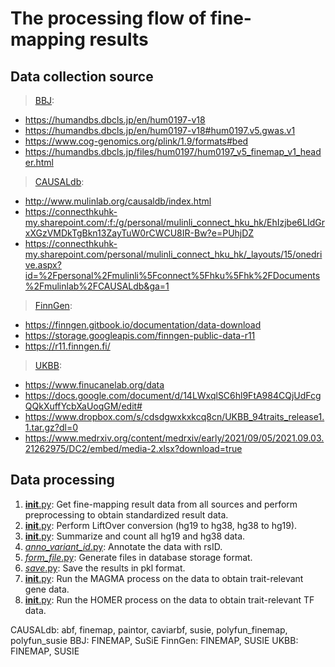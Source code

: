 # The processing flow of fine-mapping results

## Data collection source

> [BBJ](data/BBJ):

- https://humandbs.dbcls.jp/en/hum0197-v18
- https://humandbs.dbcls.jp/en/hum0197-v18#hum0197.v5.gwas.v1
- https://www.cog-genomics.org/plink/1.9/formats#bed
- https://humandbs.dbcls.jp/files/hum0197/hum0197_v5_finemap_v1_header.html

> [CAUSALdb](data/CAUSALdb):

- http://www.mulinlab.org/causaldb/index.html
- https://connecthkuhk-my.sharepoint.com/:f:/g/personal/mulinli_connect_hku_hk/EhIzjbe6LIdGrxXGzVMDkTgBkn13ZayTuW0rCWCU8IR-Bw?e=PUhjDZ
- https://connecthkuhk-my.sharepoint.com/personal/mulinli_connect_hku_hk/_layouts/15/onedrive.aspx?id=%2Fpersonal%2Fmulinli%5Fconnect%5Fhku%5Fhk%2FDocuments%2Fmulinlab%2FCAUSALdb&ga=1

> [FinnGen](data/FinnGen):

- https://finngen.gitbook.io/documentation/data-download
- https://storage.googleapis.com/finngen-public-data-r11
- https://r11.finngen.fi/

> [UKBB](data/UKBB):

- https://www.finucanelab.org/data
- https://docs.google.com/document/d/14LWxqlSC6hl9FtA984CQjUdFcgQQkXuffYcbXaUoqGM/edit#
- https://www.dropbox.com/s/cdsdgwxkxkcq8cn/UKBB_94traits_release1.1.tar.gz?dl=0
- https://www.medrxiv.org/content/medrxiv/early/2021/09/05/2021.09.03.21262975/DC2/embed/media-2.xlsx?download=true

## Data processing

1. [__init__.py](__init__.py): Get fine-mapping result data from all sources and perform preprocessing to obtain standardized result data.
2. [__init__.py](liftOver/__init__.py): Perform LiftOver conversion (hg19 to hg38, hg38 to hg19).
3. [__init__.py](__init__.py): Summarize and count all hg19 and hg38 data.
4. [_anno_variant_id_.py](_anno_variant_id_.py): Annotate the data with rsID.
5. [_form_file_.py](_form_file_.py): Generate files in database storage format.
6. [_save_.py](_save_.py): Save the results in pkl format.
7. [__init__.py](magma/__init__.py): Run the MAGMA process on the data to obtain trait-relevant gene data.
8. [__init__.py](homer/__init__.py): Run the HOMER process on the data to obtain trait-relevant TF data.



CAUSALdb: abf, finemap, paintor, caviarbf, susie, polyfun_finemap, polyfun_susie
BBJ: FINEMAP, SuSiE
FinnGen: FINEMAP, SUSIE
UKBB: FINEMAP, SUSIE


